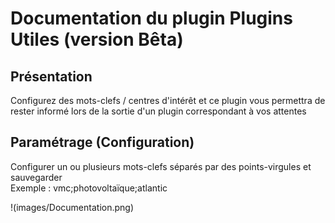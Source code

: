 # Documentation du plugin Plugins Utiles (version Bêta)

## Présentation
Configurez des mots-clefs / centres d'intérêt et ce plugin vous permettra de rester informé lors de la sortie d'un plugin correspondant à vos attentes

## Paramétrage (Configuration)

Configurer un ou plusieurs mots-clefs séparés par des points-virgules et sauvegarder  
Exemple : vmc;photovoltaïque;atlantic

!(images/Documentation.png)
